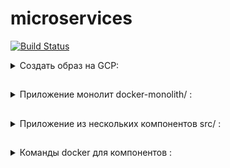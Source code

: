 # microservices

[![Build Status](https://travis-ci.org/stv2509/microservices.svg?branch=master)](https://travis-ci.org/stv2509/microservices)

<details>
  <summary>Создать образ на GCP: </summary>

```bash
docker-machine create --driver google \
--google-project docker-181710 \
--google-zone europe-west1-b \
--google-machine-type g1-small \
--google-machine-image $(gcloud compute images list --filter ubuntu-1604-lts --uri) \
docker-host
```
</details>

##

<details>
  <summary>Приложение монолит docker-monolith/ :</summary>
  
* Dockerfile - текстовое описание нашего образа

* mongod.conf - преподготовленный конфиг для mongodb

* db_config - содержит переменную со ссылкой на mongodb

* start.sh - скрипт запуска приложения

* default-allow-9292.sh - скрипт для проверки firewall

</details>

##

<details>
<summary>Приложение из нескольких компонентов src/ :</summary>
  
* post-py - сервис отвечающий за написание постов
  
* comment - сервис отвечающий за написание комментариев

* ui - веб-интерфейс для других сервисов

</details>

##

<details>
<summary>Команды docker для компонентов :</summary>
* Создание контейнеров:
```bash
docker pull mongo:latest 
docker build -t stv2509/post:2.0 ./post-py 
docker build -t stv2509/comment:2.0 ./comment 
docker build -t stv2509/ui:2.0 ./ui
```
* Создание сети
```bash
docker network create reddit
docker run -d --network=reddit --network-alias=post_db --network-alias=comment_db mongo:latest
docker run -d --network=reddit --network-alias=post stv2509/post:2.0
docker run -d --network=reddit --network-alias=comment stv2509/comment:2.0
docker run -d --network=reddit -p 9292:9292 stv2509/ui:2.0
```
* Запуск контейнеров
```bash
docker volume create reddit_db

docker run -d --network=reddit -v reddit_db:/data/db --network-alias=post_db --network-alias=comment_db mongo:latest
docker run -d --network=reddit --network-alias=post stv2509/post:2.0
docker run -d --network=reddit --network-alias=comment stv2509/comment:2.0
docker run -d --network=reddit -p 9292:9292 stv2509/ui:2.0
```
</details>

